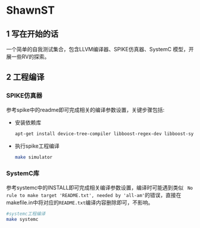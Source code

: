 # ShawnST
## 1 写在开始的话
一个简单的自我测试集合，包含LLVM编译器、SPIKE仿真器、SystemC 模型，开展一些RV的探索。

## 2 工程编译
### SPIKE仿真器
参考spike中的readme即可完成相关的编译参数设置，关键步骤包括:
* 安装依赖库
  ```bash
  apt-get install device-tree-compiler libboost-regex-dev libboost-system-dev
  ```
* 执行spike工程编译
  ```bash
  make simulator
  ```

### SystemC库
参考systemc中的INSTALL即可完成相关编译参数设置，编译时可能遇到类似 ` No rule to make target 'README.txt', needed by 'all-am'`的错误，直接在makefile.in中将对应的`README.txt`编译内容删除即可，不影响。
```bash
#systemc工程编译
make systemc
```

